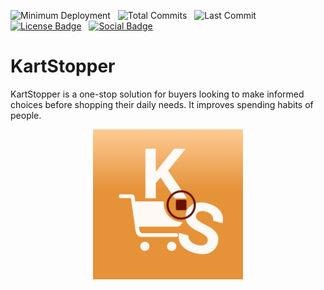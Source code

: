   ![Minimum Deployment](https://img.shields.io/badge/minimum_deployment-18.0-orange)
  &nbsp; ![Total Commits](https://img.shields.io/github/commit-activity/t/ashish-brahma/KartStopper)
  &nbsp; ![Last Commit](https://img.shields.io/github/last-commit/ashish-brahma/KartStopper) 
  &nbsp; [![License Badge](https://img.shields.io/github/license/ashish-brahma/KartStopper)](https://github.com/ashish-brahma/KartStopper/tree/main?tab=BSD-3-Clause-1-ov-file)
  &nbsp; [![Social Badge](https://img.shields.io/badge/LinkedIn-Follow_us-blue?style=social&labelColor=black&color=%230969da)](https://www.linkedin.com/company/kartstopper/)

# KartStopper

KartStopper is a one-stop solution for buyers looking to make informed choices before shopping their daily needs. It improves spending habits of people.

<div align="center">
<img src="KartStopper/Assets.xcassets/AppIcon.appiconset/KS_light.png" width="240px" height="240px"
     alt="App icon image with an orange background containing a blood red pause button surrounded by a cart symbol, initials K and S.">
</div>
